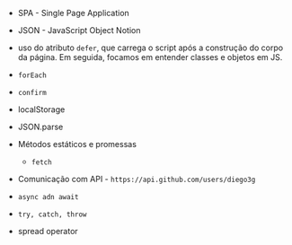 - SPA - Single Page Application
- JSON - JavaScript Object Notion

- uso do atributo `defer`, que carrega o script após a construção do corpo da página. Em seguida, focamos em entender classes e objetos em JS.

 - `forEach`
 - `confirm`
 - localStorage
 - JSON.parse
 - Métodos estáticos e promessas
    - `fetch`
- Comunicação com API - `https://api.github.com/users/diego3g`
- `async adn await`
- `try, catch, throw`
- spread operator